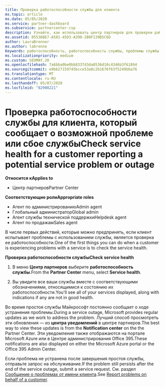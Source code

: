 ```yaml
---
title: Проверка работоспособности службы для клиента
ms.topic: article
ms.date: 05/05/2020
ms.service: partner-dashboard
ms.subservice: partnercenter-csp
description: Узнайте, как использовать центр партнеров для проверки работоспособности службы для клиента при возникновении проблем со службой.
ms.assetid: 05536BE7-A581-45D3-A390-2B9F139B5C6D
author: LauraBrenner
ms.author: labrenne
Keywords: работоспособность, работоспособность службы, проблемы службы
ms.localizationpriority: medium
ms.custom: SEOMAY.20
ms.openlocfilehash: 7a6bba0be0bb8337d3da0536d10c4346b3f61894
ms.sourcegitcommit: e9b627159745bcce53a8c2b1676f63f5249bba76
ms.translationtype: MT
ms.contentlocale: ru-RU
ms.lasthandoff: 05/07/2020
ms.locfileid: "82908221"
---
```

# <a name="check-service-health-for-a-customer-reporting-a-potential-service-problem-or-outage"></a><span data-ttu-id="47a05-104">Проверка работоспособности службы для клиента, который сообщает о возможной проблеме или сбое службы</span><span class="sxs-lookup"><span data-stu-id="47a05-104">Check service health for a customer reporting a potential service problem or outage</span></span>

<span data-ttu-id="47a05-105">**Относится к**</span><span class="sxs-lookup"><span data-stu-id="47a05-105">**Applies to**</span></span>

- <span data-ttu-id="47a05-106">Центр партнеров</span><span class="sxs-lookup"><span data-stu-id="47a05-106">Partner Center</span></span>

<span data-ttu-id="47a05-107">**Соответствующие роли**</span><span class="sxs-lookup"><span data-stu-id="47a05-107">**Appropriate roles**</span></span>

- <span data-ttu-id="47a05-108">Агент по администрированию</span><span class="sxs-lookup"><span data-stu-id="47a05-108">Admin agent</span></span>
- <span data-ttu-id="47a05-109">Глобальный администратор</span><span class="sxs-lookup"><span data-stu-id="47a05-109">Global admin</span></span>
- <span data-ttu-id="47a05-110">Агент службы технической поддержки</span><span class="sxs-lookup"><span data-stu-id="47a05-110">Helpdesk agent</span></span>
- <span data-ttu-id="47a05-111">Агент по продажам</span><span class="sxs-lookup"><span data-stu-id="47a05-111">Sales agent</span></span>

<span data-ttu-id="47a05-112">В числе первых действий, которые можно предпринять, если клиент испытывает проблемы с использованием службы, является проверка ее работоспособности.</span><span class="sxs-lookup"><span data-stu-id="47a05-112">One of the first things you can do when a customer is experiencing problems with a service is to check the service health.</span></span>

<span data-ttu-id="47a05-113">**Проверка работоспособности службы**</span><span class="sxs-lookup"><span data-stu-id="47a05-113">**Check service health**</span></span>

1. <span data-ttu-id="47a05-114">В меню **Центр партнеров** выберите **работоспособность службы**.</span><span class="sxs-lookup"><span data-stu-id="47a05-114">From the **Partner Center** menu, select **Service health**.</span></span>

2. <span data-ttu-id="47a05-115">Вы увидите все ваши службы вместе с соответствующими обозначениями, относящимися к состоянию их работоспособности.</span><span class="sxs-lookup"><span data-stu-id="47a05-115">You'll see all of your services displayed, along with indications if any are not in good health.</span></span>

<span data-ttu-id="47a05-116">Во время простоя службы Майкрософт постоянно сообщает о ходе устранения проблемы.</span><span class="sxs-lookup"><span data-stu-id="47a05-116">During a service outage, Microsoft provides regular updates as we work to address the problem.</span></span> <span data-ttu-id="47a05-117">Лучший способ просмотреть эти обновления — из **центра уведомлений** в центре партнеров.</span><span class="sxs-lookup"><span data-stu-id="47a05-117">The best way to view these updates is from the **Notification center** on the the Partner Center.</span></span> <span data-ttu-id="47a05-118">Эти уведомления также отображаются на портале Microsoft Azure или в Центре администрирования Office 395.</span><span class="sxs-lookup"><span data-stu-id="47a05-118">These notifications are also displayed on either the Microsoft Azure portal or the Office 395 Admin Center.</span></span>

<span data-ttu-id="47a05-119">Если проблема не устранена после завершения простоя службы, отправьте запрос на обслуживание.</span><span class="sxs-lookup"><span data-stu-id="47a05-119">If the problem still persists after the end of the service outage, submit a service request.</span></span> <span data-ttu-id="47a05-120">См. раздел [Сообщение о проблемах от имени клиента](report-problems-on-behalf-of-a-customer.md).</span><span class="sxs-lookup"><span data-stu-id="47a05-120">See [Report problems on behalf of a customer](report-problems-on-behalf-of-a-customer.md).</span></span>

 

 



